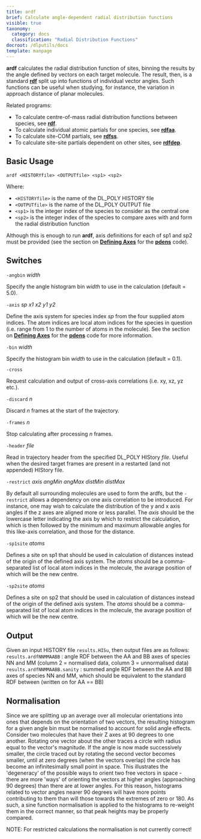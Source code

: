 ```yaml
---
title: ardf
brief: Calculate angle-dependent radial distribution functions
visible: true
taxonomy:
  category: docs
  classification: "Radial Distribution Functions"
docroot: /dlputils/docs
template: manpage
---
```


**ardf** calculates the radial distribution function of sites, binning the results by the angle defined by vectors on each target molecule. The result, then, is a standard [**rdf**](/dlputils/docs/utilities/rdf) split up into functions of individual vector angles. Such functions can be useful when studying, for instance, the variation in approach distance of planar molecules.

Related programs:
+ To calculate centre-of-mass radial distribution functions between species, see [**rdf**](/dlputils/docs/utilities/rdf).
+ To calculate individual atomic partials for one species, see [**rdfaa**](/dlputils/docs/utilities/rdfaa).
+ To calculate site-COM partials, see [**rdfss**](/dlputils/docs/utilities/rdfss).
+ To calculate site-site partials dependent on other sites, see [**rdfdep**](/dlputils/docs/utilities/rdfdep).

## Basic Usage

```
ardf <HISTORYfile> <OUTPUTfile> <sp1> <sp2>
```

Where:
+ `<HISTORYfile>` is the name of the DL_POLY HISTORY file
+ `<OUTPUTfile>` is the name of the DL_POLY OUTPUT file
+ `<sp1>` is the integer index of the species to consider as the central one
+ `<sp2>` is the integer index of the species to compare axes with and form the radial distribution function

Although this is enough to run **ardf**, axis definitions for each of sp1 and sp2 must be provided (see the section on [**Defining Axes**](/dlputils/docs/utilities/pdens#axes) for the [**pdens**](/dlputils/docs/utilities/pdens) code).

## Switches

`-angbin` _width_

Specify the angle histogram bin _width_ to use in the calculation (default = 5.0).

`-axis` _sp_ _x1_ _x2_ _y1_ _y2_

Define the axis system for species index _sp_ from the four supplied atom indices. The atom indices are local atom indices for the species in question (i.e. range from 1 to the number of atoms in the molecule). See the section on [**Defining Axes**](/dlputils/docs/utilities/pdens#axes) for the [**pdens**](/dlputils/docs/utilities/pdens) code for more information.

`-bin` _width_

Specify the histogram bin _width_ to use in the calculation (default = 0.1).

`-cross`

Request calculation and output of cross-axis correlations (i.e. xy, xz, yz etc.).

`-discard` _n_

Discard _n_ frames at the start of the trajectory.

`-frames` _n_

Stop calculating after processing _n_ frames.

`-header` _file_

Read in trajectory header from the specified DL_POLY HIStory _file_. Useful when the desired target frames are present in a restarted (and not appended) HIStory file.

`-restrict` _axis_ _angMin_ _angMax_ _distMin_ _distMax_

By default all surrounding molecules are used to form the ardfs, but the `-restrict` allows a dependency on one axis correlation to be introduced. For instance, one may wish to calculate the distribution of the y and x axis angles if the z axes are aligned more or less parallel. The _axis_ should be the lowercase letter indicating the axis by which to restrict the calculation, which is then followed by the minimum and maximum allowable angles for this like-axis correlation, and those for the distance.


`-sp1site` _atoms_

Defines a site on sp1 that should be used in calculation of distances instead of the origin of the defined axis system. The _atoms_ should be a comma-separated list of local atom indices in the molecule, the avarage position of which will be the new centre.

`-sp2site` _atoms_

Defines a site on sp2 that should be used in calculation of distances instead of the origin of the defined axis system. The _atoms_ should be a comma-separated list of local atom indices in the molecule, the avarage position of which will be the new centre.

## Output <a id="output"></a>

Given an input HISTORY file `results.HISu`, then output files are as follows:
`results.ardfNNMMAABB` : angle RDF between the AA and BB axes of species NN and MM (column 2 = normalised data, column 3 = unnormalised data)
`results.ardfNNMMAABB.sanity` : summed angle RDF between the AA and BB axes of species NN and MM, which should be equivalent to the standard RDF between (written on for AA == BB)

## Normalisation <a id="normalisation"></a>

Since we are splitting up an average over all molecular orientations into ones that depends on the orientation of two vectors, the resulting histogram for a given angle bin must be normalised to account for solid angle effects. Consider two molecules that have their Z axes at 90 degrees to one another. Rotating one vector about the other traces a circle with radius equal to the vector's magnitude. If the angle is now made successively smaller, the circle traced out by rotating the second vector becomes smaller, until at zero degrees (when the vectors overlap) the circle has become an infinitesimally small point in space. This illustrates the 'degeneracy' of the possible ways to orient two free vectors in space - there are more 'ways' of orienting the vectors at higher angles (approaching 90 degrees) than there are at lower angles. For this reason, histograms related to vector angles nearer 90 degrees will have more points contributing to them than will those towards the extremes of zero or 180. As such, a sine function normalisation is applied to the histograms to re-weight them in the correct manner, so that peak heights may be properly compared.

NOTE: For restricted calculations the normalisation is not currently correct!


